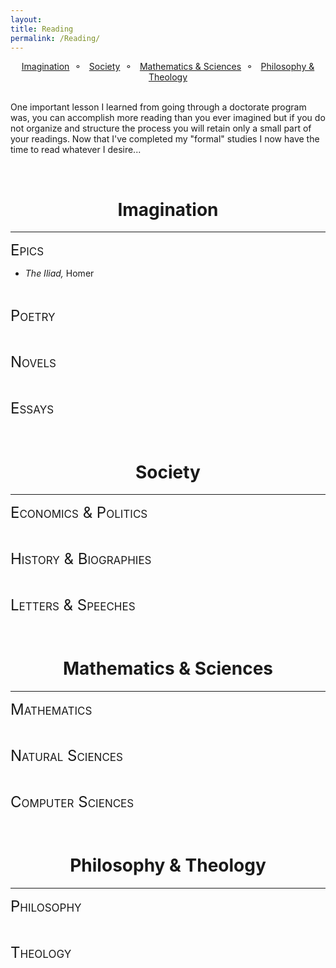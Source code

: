 ```yaml
---
layout: 
title: Reading
permalink: /Reading/
---
```



<style>
div {
    text-align: justify;
    text-justify: inter-word;
}
</style>

<center><large><a href="#imagination">Imagination</a>&nbsp;&nbsp;&#9900;&nbsp;&nbsp;
<a href="#society">Society</a>&nbsp;&nbsp;&#9900;&nbsp;&nbsp;
<a href="#math">Mathematics & Sciences</a>&nbsp;&nbsp;&#9900;&nbsp;&nbsp;
<a href="#philosophy">Philosophy & Theology</a></large></center>

<br>

One important lesson I learned from going through a doctorate program was, you can accomplish more reading than you ever imagined but if you do not organize and structure the process you will retain only a small part of your readings.  Now that I've completed my "formal" studies I now have the time to read whatever I desire...   

<br>

# <center>Imagination<a name="imagination"></a></center>
***
<font size="5" style="font-variant: small-caps">Epics</font>
<ul>
  <li><em>The Iliad,</em> Homer</li>
</ul>

<br>

<font size="5" style="font-variant: small-caps">Poetry</font>

<br>

<font size="5" style="font-variant: small-caps">Novels</font>

<br>

<font size="5" style="font-variant: small-caps">Essays</font>

<br>


# <center>Society<a name="society"></a></center>
***
<font size="5" style="font-variant: small-caps">Economics & Politics</font>

<br>

<font size="5" style="font-variant: small-caps">History & Biographies</font>

<br>

<font size="5" style="font-variant: small-caps">Letters & Speeches</font>

<br>


# <center>Mathematics & Sciences<a name="math"></a></center>
***
<font size="5" style="font-variant: small-caps">Mathematics</font>

<br>


<font size="5" style="font-variant: small-caps">Natural Sciences</font>

<br>


<font size="5" style="font-variant: small-caps">Computer Sciences</font>

<br>


# <center>Philosophy & Theology<a name="philosophy"></a></center>
***
<font size="5" style="font-variant: small-caps">Philosophy</font>

<br>

<font size="5" style="font-variant: small-caps">Theology</font>

<br>
